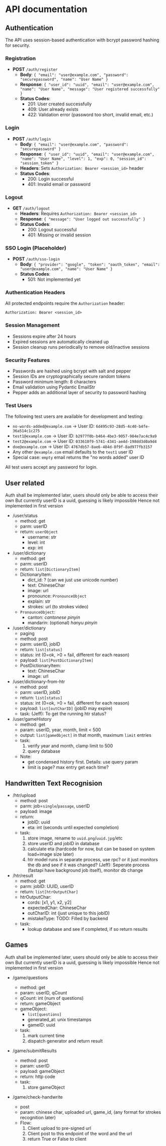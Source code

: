 # API documentation

## Authentication

The API uses session-based authentication with bcrypt password hashing for security.

### Registration
- **POST** `/auth/register`
  - **Body**: `{ "email": "user@example.com", "password": "securepassword", "name": "User Name" }`
  - **Response**: `{ "user_id": "uuid", "email": "user@example.com", "name": "User Name", "message": "User registered successfully" }`
  - **Status Codes**: 
    - 201: User created successfully
    - 409: User already exists
    - 422: Validation error (password too short, invalid email, etc.)

### Login
- **POST** `/auth/login`
  - **Body**: `{ "email": "user@example.com", "password": "securepassword" }`
  - **Response**: `{ "user_id": "uuid", "email": "user@example.com", "name": "User Name", "level": 1, "exp": 0, "session_id": "session_token" }`
  - **Headers**: Sets `Authorization: Bearer <session_id>` header
  - **Status Codes**:
    - 200: Login successful
    - 401: Invalid email or password

### Logout
- **GET** `/auth/logout`
  - **Headers**: Requires `Authorization: Bearer <session_id>`
  - **Response**: `{ "message": "User logged out successfully" }`
  - **Status Codes**:
    - 200: Logout successful
    - 401: Missing or invalid session

### SSO Login (Placeholder)
- **POST** `/auth/sso-login`
  - **Body**: `{ "provider": "google", "token": "oauth_token", "email": "user@example.com", "name": "User Name" }`
  - **Status Codes**: 
    - 501: Not implemented yet

### Authentication Headers
All protected endpoints require the `Authorization` header:
```
Authorization: Bearer <session_id>
```

### Session Management
- Sessions expire after 24 hours
- Expired sessions are automatically cleaned up
- Session cleanup runs periodically to remove old/inactive sessions

### Security Features
- Passwords are hashed using bcrypt with salt and pepper
- Session IDs are cryptographically secure random tokens
- Password minimum length: 8 characters
- Email validation using Pydantic EmailStr
- Pepper adds an additional layer of security to password hashing

### Test Users
The following test users are available for development and testing:
- `no-words-added@example.com` → User ID: `6d495c93-28d5-4c40-b4fe-36a514c1c275`
- `test1@example.com` → User ID: `b2977f0b-b464-4be3-9057-984e7ac4c9a9` 
- `test2@example.com` → User ID: `033610f9-5741-4341-ae4d-198dd3d0a9d4`
- `doe@example.com` → User ID: `4767db57-8ae6-484d-8f9f-8ad977fb3157`
- Any other `@example.com` email defaults to the `test1` user ID
- Special case: `empty` email returns the "no words added" user ID

All test users accept any password for login.

## User related
Auth shall be implemented later, users should only be able to access their own
But currently userID is a uuid, guessing is likely impossible
Hence not implemented in first version

- /user/status
  - method: get
  - parm: userID
  - return: `userObject`
    - username: str
    - level: int
    - exp: int
- /user/dictionary
  - method: get
  - parm: userID
  - return: `list[DictionaryItem]`
  - DictionaryItem: 
    - dict_id: ? (can we just use unicode number)
    - text: ChineseChar
    - image: url
    - pronounce: `PronounceObject`
    - explain: str
    - strokes: url (to strokes video)
  - `PronounceObject`: 
    - canton: _cantonese pinyin_
    - mandarin: (optional) _hanyu pinyin_
- /user/dictionary
  - paging
  - method: post
  - parm: userID, jobID
  - return: `list[status]`
  - status: int (0=ok, >0 = fail, different for each reason)
  - payload: `list[PostDictionaryItem]`
  - PostDictionaryItem: 
    - text: ChineseChar
    - image: url
- /user/dictionary-from-htr
  - method: post
  - parm: userID, jobID
  - return: `list[status]`
  - status: int (0=ok, >0 = fail, different for each reason)
  - payload: `list[outCharID]` (jobID may expire)
  - task: (Jeff): To get the running htr status? 
- /user/gameHistory
  - method: get
  - param: userID, year, month, limit < 500
  - output: `list[gameObject]` in that month, maximum `limit` entries
  - task: 
    1. verify year and month, clamp limit to 500
    2. query database 
  - Note: 
    - get condensed history first. Details: use query param
    - limit is page? max entry get each time?


## Handwritten Text Recognision
- /htr/upload
  - method: post
  - parm: job=`single`/`passage`, userID
  - payload: image
  - return:
    - jobID: uuid
    - eta: int (seconds until expected completion)
  - task:
    1. store image, rename to `uuid.png`/`uuid.jpg`/etc
    2. store userID and jobID in database
    3. calculate eta (hardcode for now, but can be based on system load+image size later)
    4. htr model runs in separate process, use rpc? or it just monitors the db and see if it was changed? (Jeff): Seperate process (fastapi have background job itself), monitor db change
- /htr/result
  - method: get
  - parm: jobID: UUID, userID
  - return: `list[htrOutputChar]`
  - htrOutputChar: 
    - cords: [x1, y1, x2, y2]
    - expectedChar: ChineseChar
    - outCharID: int (just unique to this jobID)
    - mistakeType: TODO: Filled by backend
  - task: 
    - lookup database and see if completed, if so return results

## Games
Auth shall be implemented later, users should only be able to access their own
But currently userID is a uuid, guessing is likely impossible
Hence not implemented in first version

- /game/questions
  - method: get
  - param: userID, qCount
  - qCount: int (num of questions)
  - return: gameObject
  - gameObject: 
    - `list[questions]`
    - generated_at: unix timestamps
    - gameID: uuid
  - task:
    1. mark current time
    2. dispatch generator and return result
- /game/submitResults
  - method: post
  - param: userID
  - payload: gameObject
  - return: http code
  - task: 
    1. store gameObject

- /game/check-handwrite
  - post
  - param: chinese char, uploaded url, game_id, (any format for strokes recognition later)
  - Flow:
    1. Client upload to pre-signed url
    2. Client post to this endpoint of the word and the url
    3. return True or False to client

